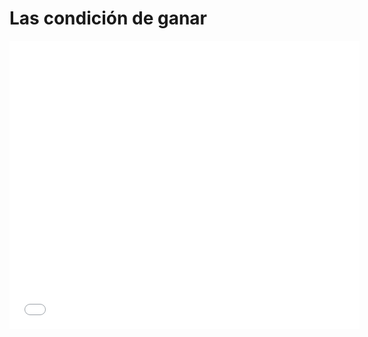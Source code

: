 
# Las condición de ganar

<iframe width="560" height="461" src="//www.youtube.com/embed/kraO5okHPZE" frameborder="0"></iframe>

